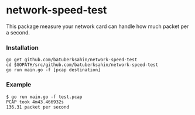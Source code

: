 # network-speed-test
This package measure your network card can handle how much packet per a second.

### Installation

    go get github.com/batuberksahin/network-speed-test
    cd $GOPATH/src/github.com/batuberksahin/network-speed-test
    go run main.go -f [pcap destination]

### Example

    $ go run main.go -f test.pcap
    PCAP took 4m43.466932s
    136.31 packet per second

